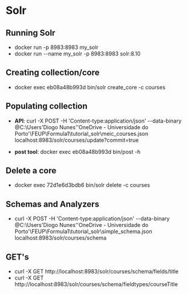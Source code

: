 # Solr

## Running Solr
- docker run -p 8983:8983 my_solr
- docker run --name my_solr -p 8983:8983 solr:8.10

## Creating collection/core
- docker exec eb08a48b993d bin/solr create_core -c courses

## Populating collection
- **API**: curl -X POST -H 'Content-type:application/json' --data-binary @C:\Users\'Diogo Nunes'\'OneDrive - Universidade do Porto'\FEUP\Formula1\tutorial_solr\meic_courses.json localhost:8983/solr/courses/update?commit=true

- **post tool**: docker exec eb08a48b993d bin/post -h

## Delete a core
- docker exec 72d1e6d3bdb6 bin/solr delete -c courses

## Schemas and Analyzers
- curl -X POST -H 'Content-type:application/json' --data-binary @C:\Users\'Diogo Nunes'\'OneDrive - Universidade do Porto'\FEUP\Formula1\tutorial_solr\simple_schema.json localhost:8983/solr/courses/schema

## GET's
- curl -X GET http://localhost:8983/solr/courses/schema/fields/title
- curl -X GET http://localhost:8983/solr/courses/schema/fieldtypes/courseTitle